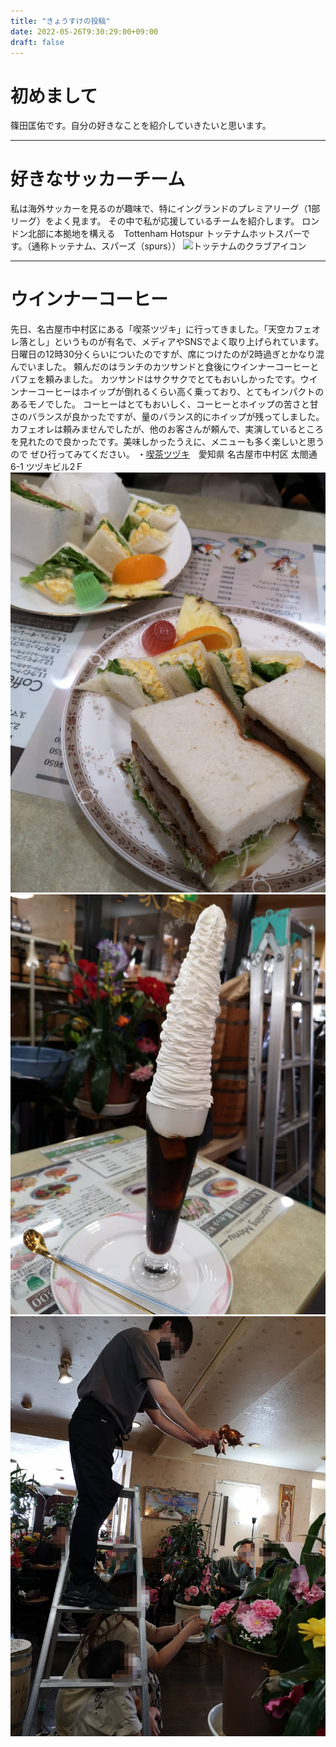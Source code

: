 ```yaml
---
title: "きょうすけの投稿"
date: 2022-05-26T9:30:29:00+09:00
draft: false
---
```


# 初めまして
篠田匡佑です。自分の好きなことを紹介していきたいと思います。

---

# 好きなサッカーチーム
私は海外サッカーを見るのが趣味で、特にイングランドのプレミアリーグ（1部リーグ）をよく見ます。
その中で私が応援しているチームを紹介します。
ロンドン北部に本拠地を構える　Tottenham Hotspur トッテナムホットスパーです。（通称トッテナム、スパーズ（spurs））
![トッテナムのクラブアイコン](https://www.bing.com/th?id=A3def8108bda81532fc598083e5303e22&w=116&h=156&c=7&o=6&dpr=1.5&pid=SANGAM)

---

# ウインナーコーヒー
先日、名古屋市中村区にある「喫茶ツヅキ」に行ってきました。「天空カフェオレ落とし」というものが有名で、メディアやSNSでよく取り上げられています。
日曜日の12時30分くらいについたのですが、席につけたのが2時過ぎとかなり混んでいました。
頼んだのはランチのカツサンドと食後にウインナーコーヒーとパフェを頼みました。
カツサンドはサクサクでとてもおいしかったです。ウインナーコーヒーはホイップが倒れるくらい高く乗っており、とてもインパクトのあるモノでした。
コーヒーはとてもおいしく、コーヒーとホイップの苦さと甘さのバランスが良かったですが、量のバランス的にホイップが残ってしました。
カフェオレは頼みませんでしたが、他のお客さんが頼んで、実演しているところを見れたので良かったです。美味しかったうえに、メニューも多く楽しいと思うので
ぜひ行ってみてください。
・[喫茶ツヅキ](https://goo.gl/maps/k6LPzVmPFEiReQJA7)　愛知県 名古屋市中村区 太閤通 6-1 ツヅキビル2Ｆ
![カツサンド](https://github.com/kkawailab/blogTeam22/blob/main/content/jpg/17486.jpg)
![ウインナーコーヒー](https://github.com/kkawailab/blogTeam22/raw/main/content/jpg/17484.jpg) 
![天空カフェオレ落とし](https://github.com/kkawailab/blogTeam22/blob/main/content/jpg/17500.jpg)








